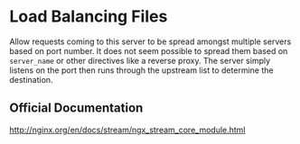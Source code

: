 # Load Balancing Files
Allow requests coming to this server to be spread amongst multiple servers based
on port number. It does not seem possible to spread them based on `server_name`
or other directives like a reverse proxy. The server simply listens on the port
then runs through the upstream list to determine the destination.

## Official Documentation
http://nginx.org/en/docs/stream/ngx_stream_core_module.html
